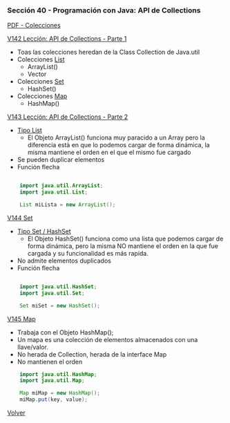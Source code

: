 ### Sección 40 - Programación con Java: API de Collections

[PDF - Colecciones](Apuntes/16-01-Colecciones-CPJ.pdf)

[V142 Lección: API de Collections - Parte 1](Apuntes/16-01-Colecciones-CPJ.pdf)
- Toas las colecciones heredan de la Class Collection de Java.util
- Colecciones [List](V143_API_de_Collections_Parte_2/src/test/TestColecciones.java)
    - ArrayList()
    - Vector
- Colecciones [Set](V144_Set/src/test/TestSet.java)
    - HashSet()
- Colecciones [Map](V145_Map/src/test/TestMap.java)
    - HashMap()

[V143 Lección: API de Collections - Parte 2](V143_API_de_Collections_Parte_2/src/test/TestColecciones.java)
- [Tipo List](V143_API_de_Collections_Parte_2/src/test/TestColecciones.java)
    - El Objeto ArrayList() funciona muy paracido a un Array pero la diferencia
està en que lo podemos cargar de forma dinámica, la misma mantiene el orden
en el que el mismo fue cargado
- Se pueden duplicar elementos
- Función flecha
```java

    import java.util.ArrayList;
    import java.util.List;

    List miLista = new ArrayList();
```
[V144 Set](V144_Set/src/test/TestSet.java)
- [Tipo Set / HashSet](V144_Set/src/test/TestSet.java)
    - El Objeto HashSet() funciona como una lista que podemos cargar
de forma dinámica, pero la misma NO mantiene el orden en la que fue cargada y
su funcionalidad es más rapida. 
- No admite elementos duplicados
- Función flecha
```java

    import java.util.HashSet;
    import java.util.Set;

    Set miSet = new HashSet();
```

[V145 Map](V145_Map/src/test/TestMap.java)
- Trabaja con el Objeto HashMap();
- Un mapa es una colección de elementos almacenados con una llave/valor.
- No herada de Collection, herada de la interface Map
- No mantienen el orden
```java
    import java.util.HashMap;
    import java.util.Map;

    Map miMap = new HashMap();
    miMap.put(key, value);
```
[Volver](../)